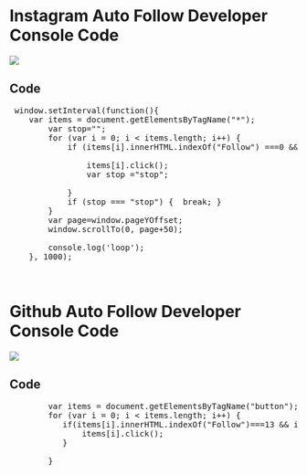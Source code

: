 Instagram Auto Follow Developer Console Code
===
<img src="https://image.ibb.co/maG55x/ezgif_1_5a03fedf14.gif"/>


Code
-------------
<pre>
 window.setInterval(function(){
    var items = document.getElementsByTagName("*");
        var stop="";
        for (var i = 0; i < items.length; i++) {
            if (items[i].innerHTML.indexOf("Follow") ===0 && items[i].innerHTML.indexOf("Following") && items[i].innerHTML.indexOf("Followers")) {

                items[i].click();
                var stop ="stop";

            }
            if (stop === "stop") {  break; }
        }
        var page=window.pageYOffset;
        window.scrollTo(0, page+50);

        console.log('loop');
    }, 1000);
    
    </pre>

    
Github Auto Follow Developer Console Code
===
 
<img src="https://image.ibb.co/kYsZyH/ezgif_1_f65c4c3a5a.gif"/>
   
    
Code
-------------
<pre>
        var items = document.getElementsByTagName("button");
        for (var i = 0; i < items.length; i++) {
           if(items[i].innerHTML.indexOf("Follow")===13 && items[i].innerHTML.indexOf("Unfollow")){
               items[i].click();
           }

        }
        
        </pre>
